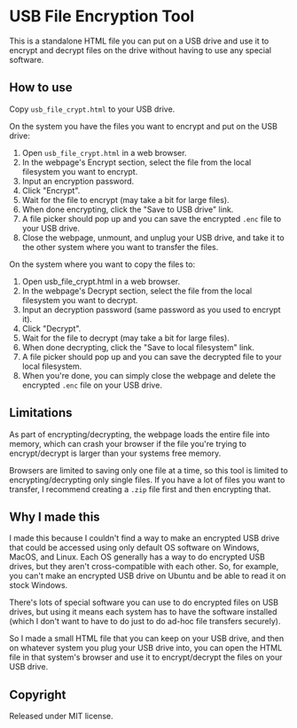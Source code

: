# USB File Encryption Tool

This is a standalone HTML file you can put on a USB drive and use it to encrypt and decrypt files on the drive without having to use any special software.

## How to use

Copy `usb_file_crypt.html` to your USB drive.

On the system you have the files you want to encrypt and put on the USB drive:

1. Open `usb_file_crypt.html` in a web browser.
2. In the webpage's Encrypt section, select the file from the local filesystem you want to encrypt.
3. Input an encryption password.
4. Click "Encrypt".
5. Wait for the file to encrypt (may take a bit for large files).
6. When done encrypting, click the "Save to USB drive" link.
7. A file picker should pop up and you can save the encrypted `.enc` file to your USB drive.
8. Close the webpage, unmount, and unplug your USB drive, and take it to the other system where you want to transfer the files.

On the system where you want to copy the files to:

1. Open usb_file_crypt.html in a web browser.
2. In the webpage's Decrypt section, select the file from the local filesystem you want to decrypt.
3. Input an decryption password (same password as you used to encrypt it).
4. Click "Decrypt".
5. Wait for the file to decrypt (may take a bit for large files).
6. When done decrypting, click the "Save to local filesystem" link.
7. A file picker should pop up and you can save the decrypted file to your local filesystem.
8. When you're done, you can simply close the webpage and delete the encrypted `.enc` file on your USB drive.

## Limitations

As part of encrypting/decrypting, the webpage loads the entire file into memory, which can crash your browser if the file you're trying to encrypt/decrypt is larger than your systems free memory.

Browsers are limited to saving only one file at a time, so this tool is limited to encrypting/decrypting only single files. If you have a lot of files you want to transfer, I recommend creating a `.zip` file first and then encrypting that.

## Why I made this

I made this because I couldn't find a way to make an encrypted USB drive that could be accessed using only default OS software on Windows, MacOS, and Linux. Each OS generally has a way to do encrypted USB drives, but they aren't cross-compatible with each other. So, for example, you can't make an encrypted USB drive on Ubuntu and be able to read it on stock Windows.

There's lots of special software you can use to do encrypted files on USB drives, but using it means each system has to have the software installed (which I don't want to have to do just to do ad-hoc file transfers securely).

So I made a small HTML file that you can keep on your USB drive, and then on whatever system you plug your USB drive into, you can open the HTML file in that system's browser and use it to encrypt/decrypt the files on your USB drive.

## Copyright

Released under MIT license.
